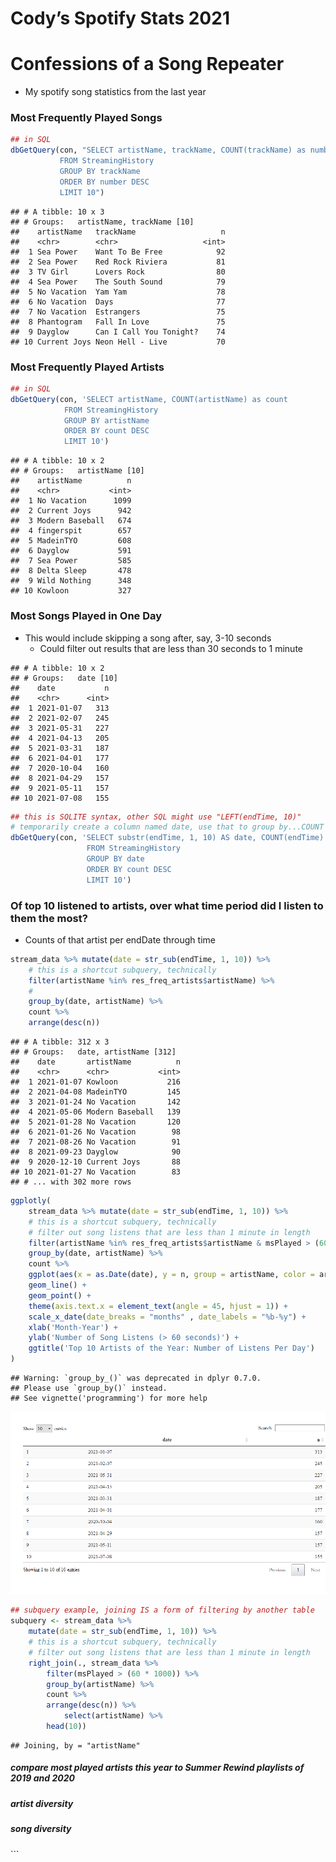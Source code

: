 Cody’s Spotify Stats 2021
================

# Confessions of a Song Repeater

  - My spotify song statistics from the last year

### Most Frequently Played Songs

``` r
## in SQL
dbGetQuery(con, "SELECT artistName, trackName, COUNT(trackName) as number
           FROM StreamingHistory
           GROUP BY trackName
           ORDER BY number DESC
           LIMIT 10")
```

    ## # A tibble: 10 x 3
    ## # Groups:   artistName, trackName [10]
    ##    artistName   trackName                   n
    ##    <chr>        <chr>                   <int>
    ##  1 Sea Power    Want To Be Free            92
    ##  2 Sea Power    Red Rock Riviera           81
    ##  3 TV Girl      Lovers Rock                80
    ##  4 Sea Power    The South Sound            79
    ##  5 No Vacation  Yam Yam                    78
    ##  6 No Vacation  Days                       77
    ##  7 No Vacation  Estrangers                 75
    ##  8 Phantogram   Fall In Love               75
    ##  9 Dayglow      Can I Call You Tonight?    74
    ## 10 Current Joys Neon Hell - Live           70

### Most Frequently Played Artists

``` r
## in SQL
dbGetQuery(con, 'SELECT artistName, COUNT(artistName) as count
            FROM StreamingHistory
            GROUP BY artistName 
            ORDER BY count DESC
            LIMIT 10')
```

    ## # A tibble: 10 x 2
    ## # Groups:   artistName [10]
    ##    artistName          n
    ##    <chr>           <int>
    ##  1 No Vacation      1099
    ##  2 Current Joys      942
    ##  3 Modern Baseball   674
    ##  4 fingerspit        657
    ##  5 MadeinTYO         608
    ##  6 Dayglow           591
    ##  7 Sea Power         585
    ##  8 Delta Sleep       478
    ##  9 Wild Nothing      348
    ## 10 Kowloon           327

### Most Songs Played in One Day

  - This would include skipping a song after, say, 3-10 seconds
      - Could filter out results that are less than 30 seconds to 1
        minute

<!-- end list -->

    ## # A tibble: 10 x 2
    ## # Groups:   date [10]
    ##    date           n
    ##    <chr>      <int>
    ##  1 2021-01-07   313
    ##  2 2021-02-07   245
    ##  3 2021-05-31   227
    ##  4 2021-04-13   205
    ##  5 2021-03-31   187
    ##  6 2021-04-01   177
    ##  7 2020-10-04   160
    ##  8 2021-04-29   157
    ##  9 2021-05-11   157
    ## 10 2021-07-08   155

``` r
## this is SQLITE syntax, other SQL might use "LEFT(endTime, 10)"
# temporarily create a column named date, use that to group by...COUNT doesn't work on aliases I guess
dbGetQuery(con, 'SELECT substr(endTime, 1, 10) AS date, COUNT(endTime) AS count, SUM(msPlayed) as songTime
                 FROM StreamingHistory
                 GROUP BY date
                 ORDER BY count DESC
                 LIMIT 10')
```

### Of top 10 listened to artists, over what time period did I listen to them the most?

  - Counts of that artist per endDate through time

<!-- end list -->

``` r
stream_data %>% mutate(date = str_sub(endTime, 1, 10)) %>% 
    # this is a shortcut subquery, technically
    filter(artistName %in% res_freq_artists$artistName) %>% 
    # 
    group_by(date, artistName) %>% 
    count %>% 
    arrange(desc(n))
```

    ## # A tibble: 312 x 3
    ## # Groups:   date, artistName [312]
    ##    date       artistName          n
    ##    <chr>      <chr>           <int>
    ##  1 2021-01-07 Kowloon           216
    ##  2 2021-04-08 MadeinTYO         145
    ##  3 2021-01-24 No Vacation       142
    ##  4 2021-05-06 Modern Baseball   139
    ##  5 2021-01-28 No Vacation       120
    ##  6 2021-01-26 No Vacation        98
    ##  7 2021-08-26 No Vacation        91
    ##  8 2021-09-23 Dayglow            90
    ##  9 2020-12-10 Current Joys       88
    ## 10 2021-01-27 No Vacation        83
    ## # ... with 302 more rows

``` r
ggplotly(
    stream_data %>% mutate(date = str_sub(endTime, 1, 10)) %>% 
    # this is a shortcut subquery, technically
    # filter out song listens that are less than 1 minute in length
    filter(artistName %in% res_freq_artists$artistName & msPlayed > (60 * 1000)) %>% 
    group_by(date, artistName) %>% 
    count %>% 
    ggplot(aes(x = as.Date(date), y = n, group = artistName, color = artistName)) +
    geom_line() + 
    geom_point() + 
    theme(axis.text.x = element_text(angle = 45, hjust = 1)) + 
    scale_x_date(date_breaks = "months" , date_labels = "%b-%y") +
    xlab('Month-Year') + 
    ylab('Number of Song Listens (> 60 seconds)') + 
    ggtitle('Top 10 Artists of the Year: Number of Listens Per Day')
)
```

    ## Warning: `group_by_()` was deprecated in dplyr 0.7.0.
    ## Please use `group_by()` instead.
    ## See vignette('programming') for more help

![](Cody_spotify_stats_2021_files/figure-gfm/unnamed-chunk-9-1.png)<!-- -->

``` r
## subquery example, joining IS a form of filtering by another table
subquery <- stream_data %>% 
    mutate(date = str_sub(endTime, 1, 10)) %>% 
    # this is a shortcut subquery, technically
    # filter out song listens that are less than 1 minute in length
    right_join(., stream_data %>%
        filter(msPlayed > (60 * 1000)) %>% 
        group_by(artistName) %>% 
        count %>% 
        arrange(desc(n)) %>% 
            select(artistName) %>% 
        head(10))
```

    ## Joining, by = "artistName"

##### compare most played artists this year to Summer Rewind playlists of 2019 and 2020

##### artist diversity

##### song diversity

\`\`\`
